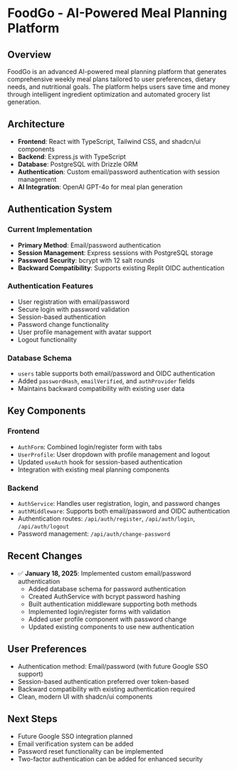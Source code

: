 # FoodGo - AI-Powered Meal Planning Platform

## Overview
FoodGo is an advanced AI-powered meal planning platform that generates comprehensive weekly meal plans tailored to user preferences, dietary needs, and nutritional goals. The platform helps users save time and money through intelligent ingredient optimization and automated grocery list generation.

## Architecture
- **Frontend**: React with TypeScript, Tailwind CSS, and shadcn/ui components
- **Backend**: Express.js with TypeScript
- **Database**: PostgreSQL with Drizzle ORM
- **Authentication**: Custom email/password authentication with session management
- **AI Integration**: OpenAI GPT-4o for meal plan generation

## Authentication System
### Current Implementation
- **Primary Method**: Email/password authentication
- **Session Management**: Express sessions with PostgreSQL storage
- **Password Security**: bcrypt with 12 salt rounds
- **Backward Compatibility**: Supports existing Replit OIDC authentication

### Authentication Features
- User registration with email/password
- Secure login with password validation
- Session-based authentication
- Password change functionality
- User profile management with avatar support
- Logout functionality

### Database Schema
- `users` table supports both email/password and OIDC authentication
- Added `passwordHash`, `emailVerified`, and `authProvider` fields
- Maintains backward compatibility with existing user data

## Key Components
### Frontend
- `AuthForm`: Combined login/register form with tabs
- `UserProfile`: User dropdown with profile management and logout
- Updated `useAuth` hook for session-based authentication
- Integration with existing meal planning components

### Backend
- `AuthService`: Handles user registration, login, and password changes
- `authMiddleware`: Supports both email/password and OIDC authentication
- Authentication routes: `/api/auth/register`, `/api/auth/login`, `/api/auth/logout`
- Password management: `/api/auth/change-password`

## Recent Changes
- ✅ **January 18, 2025**: Implemented custom email/password authentication
  - Added database schema for password authentication
  - Created AuthService with bcrypt password hashing
  - Built authentication middleware supporting both methods
  - Implemented login/register forms with validation
  - Added user profile component with password change
  - Updated existing components to use new authentication

## User Preferences
- Authentication method: Email/password (with future Google SSO support)
- Session-based authentication preferred over token-based
- Backward compatibility with existing authentication required
- Clean, modern UI with shadcn/ui components

## Next Steps
- Future Google SSO integration planned
- Email verification system can be added
- Password reset functionality can be implemented
- Two-factor authentication can be added for enhanced security